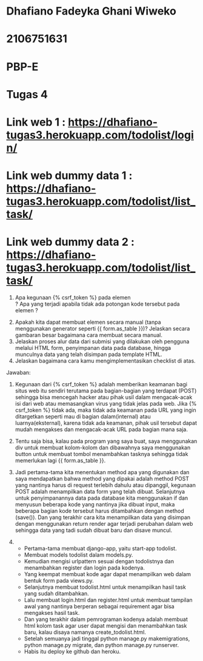 # Dhafiano Fadeyka Ghani Wiweko
# 2106751631
# PBP-E
# Tugas 4

# Link web 1 : https://dhafiano-tugas3.herokuapp.com/todolist/login/
# Link web dummy data 1 : https://dhafiano-tugas3.herokuapp.com/todolist/list_task/
# Link web dummy data 2 : https://dhafiano-tugas3.herokuapp.com/todolist/list_task/


1. Apa kegunaan {% csrf_token %} pada elemen <form>? Apa yang terjadi apabila tidak ada potongan kode tersebut pada elemen <form>?
2. Apakah kita dapat membuat elemen <form> secara manual (tanpa menggunakan generator seperti {{ form.as_table }})? Jelaskan secara gambaran besar bagaimana cara membuat <form> secara manual.
3. Jelaskan proses alur data dari submisi yang dilakukan oleh pengguna melalui HTML form, penyimpanan data pada database, hingga munculnya data yang telah disimpan pada template HTML.
4. Jelaskan bagaimana cara kamu mengimplementasikan checklist di atas.
  
Jawaban:
  
1. Kegunaan dari {% csrf_token %} adalah memberikan keamanan bagi situs web itu sendiri terutama pada bagian-bagian yang terdapat (POST) sehingga bisa mencegah hacker atau pihak usil dalam mengacak-acak isi dari web atau memasangkan virus yang tidak jelas pada web. Jika {% csrf_token %} tidak ada, maka tidak ada keamanan pada URL yang ingin ditargetkan seperti mau di bagian dalam(internal) atau luarnya(eksternal), karena tidak ada keamanan, pihak usil tersebut dapat mudah mengakses dan mengacak-acak URL pada bagian mana saja.
  
2. Tentu saja bisa, kalau pada program yang saya buat, saya menggunakan div untuk membuat kolom-kolom dan dibawahnya saya  menggunakan button untuk membuat tombol menambahkan tasknya sehingga tidak memerlukan lagi {{ form.as_table }}.
  
3. Jadi pertama-tama kita menentukan method apa yang digunakan dan saya mendapatkan bahwa method yang dipakai adalah method POST yang nantinya harus di request terlebih dahulu atau dipanggil, kegunaan POST adalah menampilkan data form yang telah dibuat. Selanjutnya untuk penyimpanannya data pada database kita menggunakan if dan menyusun beberapa kode yang nantinya jika dibuat input, maka beberapa bagian kode tersebut harus ditambahkan dengan method (save()). Dan yang terakhir cara kita menampilkan data yang disimpan dengan menggunakan return render agar terjadi perubahan dalam web sehingga data yang tadi sudah dibuat baru dan disave muncul.

4. - Pertama-tama membuat django-app, yaitu start-app todolist.
   - Membuat models todolist dalam models.py.
   - Kemudian mengisi urlpattern sesuai dengan todolistnya dan menambahkan register dan login pada kodenya.
   - Yang keempat membuat kode agar dapat menampilkan web dalam bentuk form pada views.py.
   - Selanjutnya membuat todolist.html untuk menampilkan hasil task yang sudah ditambahkan.
   - Lalu membuat login.html dan register.html untuk membuat tampilan awal yang nantinya berperan sebagai requirement agar bisa mengakses hasil task.
   - Dan yang terakhir dalam pemrograman kodenya adalah membuat html kolom task agar user dapat mengisi dan menambahkan task baru, kalau disaya namanya create_todolist.html.
   - Setelah semuanya jadi tinggal python manage.py makemigrations, python manage.py migrate, dan python manage.py runserver.
   - Habis itu deploy ke github dan heroku.
